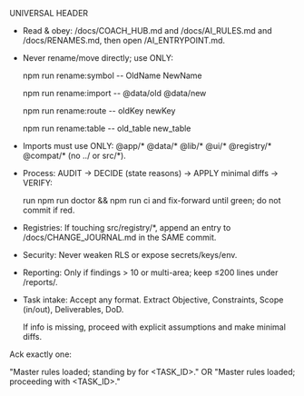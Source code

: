 UNIVERSAL HEADER



- Read & obey: /docs/COACH_HUB.md and /docs/AI_RULES.md and /docs/RENAMES.md, then open /AI_ENTRYPOINT.md.

- Never rename/move directly; use ONLY:

  npm run rename:symbol -- OldName NewName

  npm run rename:import -- @data/old @data/new

  npm run rename:route -- oldKey newKey

  npm run rename:table -- old_table new_table

- Imports must use ONLY: @app/* @data/* @lib/* @ui/* @registry/* @compat/* (no ../ or src/*).

- Process: AUDIT → DECIDE (state reasons) → APPLY minimal diffs → VERIFY:

  run npm run doctor && npm run ci and fix-forward until green; do not commit if red.

- Registries: If touching src/registry/*, append an entry to /docs/CHANGE_JOURNAL.md in the SAME commit.

- Security: Never weaken RLS or expose secrets/keys/env.

- Reporting: Only if findings > 10 or multi-area; keep ≤200 lines under /reports/.

- Task intake: Accept any format. Extract Objective, Constraints, Scope (in/out), Deliverables, DoD.

  If info is missing, proceed with explicit assumptions and make minimal diffs.



Ack exactly one:

"Master rules loaded; standing by for <TASK_ID>."  OR  "Master rules loaded; proceeding with <TASK_ID>."

